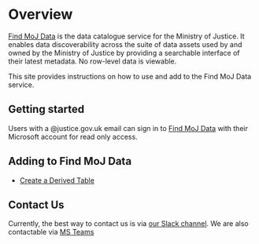 # Overview

[Find MoJ Data](https://data-platform-find-moj-data-prod.apps.live.cloud-platform.service.justice.gov.uk/) is the data catalogue service for the Ministry of Justice. It enables data discoverability across the suite of data assets used by and owned by the Ministry of Justice by providing a searchable interface of their latest metadata. No row-level data is viewable.

This site provides instructions on how to use and add to the Find MoJ Data service.

## Getting started

Users with a @justice.gov.uk email can sign in to [Find MoJ Data](https://data-platform-find-moj-data-prod.apps.live.cloud-platform.service.justice.gov.uk/) with their Microsoft account for read only access.

## Adding to Find MoJ Data

- [Create a Derived Table](data/cadet-registration/index.html)

## Contact Us

Currently, the best way to contact us is via [our Slack channel](https://moj.enterprise.slack.com/archives/C06NPM2200N).
We are also contactable via [MS Teams](https://teams.microsoft.com/l/channel/19%3Abb91d2a728a54472a41629ee6f2908ea%40thread.tacv2/Ask%20Data%20Catalogue?groupId=f6c3cb3b-591c-4e47-9997-25b6dc9bf5b6&tenantId=c6874728-71e6-41fe-a9e1-2e8c36776ad8)

